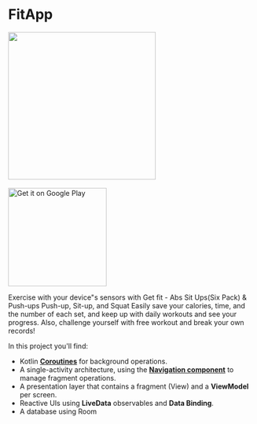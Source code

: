 # FitApp

<img src = "https://play-lh.googleusercontent.com/ZRIOTtga1D59lIm529b8v1EBAIBHKt7ZFkVgyx8Nu9NWPsI6-Cnvk-FLqB3liNseNBFQ=s360-rw" width = "300"><br><br>
<a href='https://play.google.com/store/apps/details?id=com.panda.app.fitapp&hl=en'><img alt='Get it on Google Play' src='https://play.google.com/intl/en_us/badges/images/generic/en_badge_web_generic.png' width="200"/></a>

Exercise with your device"s sensors with Get fit - Abs Sit Ups(Six Pack) & Push-ups Push-up, Sit-up, and Squat
Easily save your calories, time, and the number of each set, and keep up with daily workouts and see your progress. Also, challenge yourself with free workout and break your own records!

In this project you'll find:
*   Kotlin **[Coroutines](https://kotlinlang.org/docs/reference/coroutines-overview.html)** for background operations.
*   A single-activity architecture, using the **[Navigation component](https://developer.android.com/guide/navigation/navigation-getting-started)** to manage fragment operations.
*   A presentation layer that contains a fragment (View) and a **ViewModel** per screen.
*   Reactive UIs using **LiveData** observables and **Data Binding**.
*   A database using Room 
